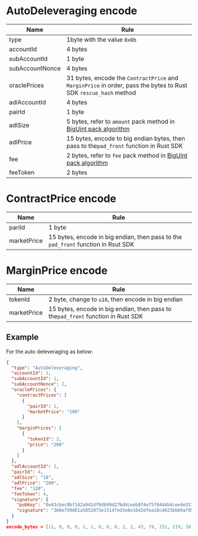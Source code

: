 # AutoDeleveraging encode

| Name  | Rule                                                                                                                   |
|-------|------------------------------------------------------------------------------------------------------------------------|
| type  | 1byte with the value `0x0b`                                                                                            |
| accountId | 4 bytes                                                                                                                |
| subAccountId    | 1 byte                                                                                                                 |
| subAccountNonce | 4 bytes                                                                                                                |
| oraclePrices    | 31 bytes, encode the `ContractPrice` and `MarginPrice` in order, pass the bytes to Rust SDK `rescue_hash` method |
| adlAccountId    | 4 bytes                                                                                                                |
| pairId          | 1 byte                                                                                                                 |
| adlSize         | 5 bytes, refer to `amount` pack method in [BigUint pack algorithm](../algorithm.md#biguint-pack-algorithm)             |
| adlPrice        | 15 bytes, encode to big endian bytes, then pass to the`pad_front` function in Rust SDK                                 |
| fee             | 2 bytes, refer to `fee` pack method in [BigUint pack algorithm](../algorithm.md#biguint-pack-algorithm)                |
| feeToken        | 2 bytes                                                                                                                |


# ContractPrice encode

| Name   | Rule                                                                              |
|--------|-----------------------------------------------------------------------------------|
| pariId | 1 byte                                                                            |
|marketPrice| 15 bytes, encode in big endian, then pass to the `pad_front` function in Rsut SDK |

# MarginPrice encode

| Name        | Rule                                                                                  |
|-------------|---------------------------------------------------------------------------------------|
| tokenId     | 2 byte, change to `u16`, then encode in big endian                                    |
| marketPrice | 15 bytes, encode in big endian, then pass to the`pad_front` function in Rust SDK |


## Example
For the auto deleveraging as below:

```json
{
  "type": "AutoDeleveraging",
  "accountId": 1,
  "subAccountId": 1,
  "subAccountNonce": 2,
  "oraclePrices": {
    "contractPrices": [
      {
        "pairId": 1,
        "marketPrice": "100"
      }
    ],
    "marginPrices": [
      {
        "tokenId": 2,
        "price": "200"
      }
    ]
  },
  "adlAccountId": 2,
  "pairId": 4,
  "adlSize": "10",
  "adlPrice": "200",
  "fee": "120",
  "feeToken": 4,
  "signature": {
    "pubKey": "0x43cbec0bf142a942df9db99d27bd4ceeb8f4e75f9444b4cee4e3170965854404",
    "signature": "366e759d61a5052073e13147ed3e8e1642dfea10cd423bbb9a795932a15a4c122fa5e71c35a7d59198fa2d7ed28bb1f44e5c5392049607347855243ddc027d00"
  }
}
encode_bytes = [11, 0, 0, 0, 1, 1, 0, 0, 0, 2, 2, 43, 79, 252, 219, 58, 192, 163, 157, 224, 84, 133, 108, 165, 194, 196, 21, 224, 35, 204, 189, 183, 18, 177, 165, 127, 136, 194, 46, 70, 172, 0, 0, 0, 2, 4, 0, 0, 0, 1, 64, 0, 0, 0, 0, 0, 0, 0, 0, 0, 0, 0, 0, 0, 0, 200, 0, 4, 15, 0]
```
